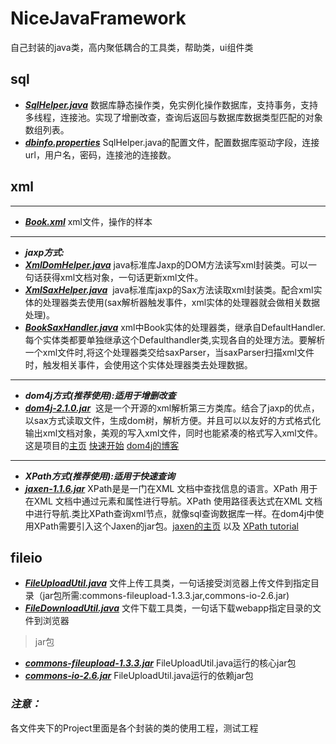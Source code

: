 # NiceJavaFramework
自己封装的java类，高内聚低耦合的工具类，帮助类，ui组件类


## sql
- ***[SqlHelper.java](https://github.com/ismyblue/NiceJavaFramework/blob/master/sql/SqlHelper.java)*** 数据库静态操作类，免实例化操作数据库，支持事务，支持多线程，连接池。实现了增删改查，查询后返回与数据库数据类型匹配的对象数组列表。
- ***[dbinfo.properties](https://github.com/ismyblue/NiceJavaFramework/blob/master/sql/dbinfo.properties)*** SqlHelper.java的配置文件，配置数据库驱动字段，连接url，用户名，密码，连接池的连接数。

## xml
-------------
- ***[Book.xml](https://github.com/ismyblue/NiceJavaFramework/blob/master/xml/Book.xml)***  xml文件，操作的样本

-----------------
- ***jaxp方式:***
- ***[XmlDomHelper.java](https://github.com/ismyblue/NiceJavaFramework/blob/master/xml/XmlDomHelper.java)*** java标准库Jaxp的DOM方法读写xml封装类。可以一句话获得xml文档对象，一句话更新xml文件。
- ***[XmlSaxHelper.java](https://github.com/ismyblue/NiceJavaFramework/blob/master/xml/XmlSaxHelper.java)***  java标准库jaxp的Sax方法读取xml封装类。配合xml实体的处理器类去使用(sax解析器触发事件，xml实体的处理器就会做相关数据处理)。
- ***[BookSaxHandler.java](https://github.com/ismyblue/NiceJavaFramework/blob/master/xml/BookSaxHandler.java)*** xml中Book实体的处理器类，继承自DefaultHandler. 每个实体类都要单独继承这个Defaulthandler类,实现各自的处理方法。要解析一个xml文件时,将这个处理器类交给saxParser，当saxParser扫描xml文件时，触发相关事件，会使用这个实体处理器类去处理数据。

-----------------
- ***dom4j方式(推荐使用):适用于增删改查***
- ***[dom4j-2.1.0.jar](https://github.com/ismyblue/NiceJavaFramework/blob/master/xml/dom4j-2.1.0.jar)***  这是一个开源的xml解析第三方类库。结合了jaxp的优点，以sax方式读取文件，生成dom树，解析方便。并且可以以友好的方式格式化输出xml文档对象，美观的写入xml文件，同时也能紧凑的格式写入xml文件。
这是项目的[主页](https://github.com/dom4j/dom4j)
[快速开始](https://github.com/dom4j/dom4j/wiki/Quick-Start-Guide)
[dom4j的博客](https://dom4j.github.io/)

-----------------
- ***XPath方式(推荐使用):适用于快速查询***
- ***[jaxen-1.1.6.jar](https://github.com/ismyblue/NiceJavaFramework/blob/master/xml/jaxen-1.1.6.jar)***  XPath是是一门在XML 文档中查找信息的语言。XPath 用于在XML 文档中通过元素和属性进行导航。XPath 使用路径表达式在XML 文档中进行导航.类比XPath查询xml节点，就像sql查询数据库一样。在dom4j中使用XPath需要引入这个Jaxen的jar包。[jaxen的主页](https://github.com/jaxen-xpath/jaxen) 以及 [XPath tutorial](http://zvon.org/xxl/XPathTutorial/General/examples.html)

## fileio
- ***[FileUploadUtil.java]()*** 文件上传工具类，一句话接受浏览器上传文件到指定目录（jar包所需:commons-fileupload-1.3.3.jar,commons-io-2.6.jar)
- ***[FileDownloadUtil.java]()*** 文件下载工具类，一句话下载webapp指定目录的文件到浏览器

> jar包

- ***[commons-fileupload-1.3.3.jar]()*** FileUploadUtil.java运行的核心jar包
- ***[commons-io-2.6.jar]()*** FileUploadUtil.java运行的依赖jar包 

### ***注意：***
各文件夹下的Project里面是各个封装的类的使用工程，测试工程
